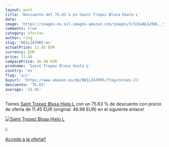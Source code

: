 ```yaml
---
layout: post
title: 'Descuento del 75.63 % en Saint Tropez Blusa Hielo L'
date: 
image: 'https://images-eu.ssl-images-amazon.com/images/I/516aNLGJ5WL._SL200_.jpg'
comments: true
category: ofertas
author: ring
slug: 'B01LZ47HR5-es'
actualPrice: 11.45 EUR
currency: EUR
price: 11.45
comparePrice: 46.98 EUR
prodname: 'Saint Tropez Blusa Hielo L'
country: 'es'
flag: '🇪🇸'
buyurl: 'https://www.amazon.es/dp/B01LZ47HR5/?tag=tolees-21'
descuento: '75.63'
average: '11.45'
---
```


Tienes [Saint Tropez Blusa Hielo L](https://www.amazon.es/dp/B01LZ47HR5/?tag=tolees-21) con un 75.63 % de descuento con precio de oferta de 11.45 EUR (original: 46.98 EUR) en el siguiente enlace!

[![Saint Tropez Blusa Hielo L](https://images-eu.ssl-images-amazon.com/images/I/516aNLGJ5WL._SL200_.jpg)](https://www.amazon.es/dp/B01LZ47HR5/?tag=tolees-21)

ℹ️:


[Accede a la oferta!!](https://www.amazon.es/dp/B01LZ47HR5/?tag=tolees-21)
